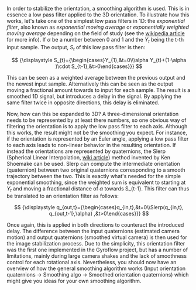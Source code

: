 In order to stabilize the orientation, a smoothing algorithm is used. This is in essence a low pass filter applied to the 3D orientation. To illustrate how this works, let's take one of the simplest low pass filters in 1D: the *exponential filter*, also known as *exponential moving average* or *exponentially weighted moving average* depending on the field of study (see the [wikipedia article](https://en.wikipedia.org/wiki/Moving_average) for more info). If $\alpha$ be a number between 0 and 1 and the $Y_t$ being the t-th input sample. The output, $S_t$ of this low pass filter is then:

$$
{\displaystyle S_{t}={\begin{cases}Y_{1},&t=0\\\alpha Y_{t}+(1-\alpha )\cdot S_{t-1},&t>0\end{cases}}}
$$

This can be seen as a weighted average between the previous output and the newest input sample. Alternatively this can be seen as the output moving a fractional amount towards to input for each sample. The result is a smoothed 1D signal, but introduces a delay in the signal. By applying the same filter twice in opposite directions, this delay is eliminated.

Now, how can this be expanded to 3D? A three-dimensional orientation needs to be represented by at least there numbers, so one obvious way of filtering the orientation is to apply the low pass filter to each axis. Although this works, the result might not be the smoothing you expect. For instance, if the orientation is represented by an Euler angle, applying a low pass filter to each axis leads to non-linear behavior in the resulting orientation. If instead the orientations are represented by quaternions, the Slerp (Spherical Linear Interpolation, [wiki article](https://en.wikipedia.org/wiki/Slerp)) method invented by Ken Shoemake can be used. Slerp can compute the intermediate orientation (quaternion) between two original quaternions corresponding to a smooth trajectory between the two. This is exactly what's needed for the simple exponential smoothing, since the weighted sum is equivalent to starting at $Y_{t}$ and moving a fractional distance of $\alpha$ towards S_{t-1}. This filter can thus be translated to an orientation filter as follows:

$$
{\displaystyle q_{out,t}={\begin{cases}q_{in,t},&t=0\\Slerp(q_{in,t}, q_{out,t-1},\alpha) ,&t>0\end{cases}}}
$$

Once again, this is applied in both directions to counteract the introduced delay. The difference between the input quaternions (estimated camera motion) and output quaternions (smoothed virtual camera) is then used for the image stabilization process. Due to the simplicity, this orientation filter was the first one implemented in the Gyroflow project, but has a number of limitations, mainly during large camera shakes and the lack of smoothness control for each rotational axis. Nevertheless, you should now have an overview of how the general smoothing algorithm works (Input orientation quaternions -> Smoothing algo -> Smoothed orientation quaternions) which might give you ideas for your own smoothing algorithm.